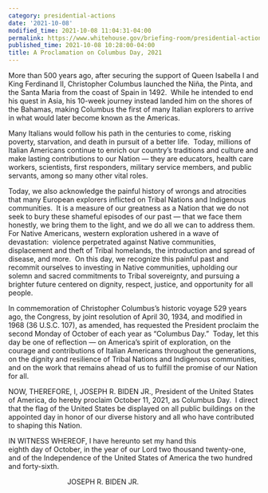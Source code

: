 ```yaml
---
category: presidential-actions
date: '2021-10-08'
modified_time: 2021-10-08 11:04:31-04:00
permalink: https://www.whitehouse.gov/briefing-room/presidential-actions/2021/10/08/a-proclamation-on-columbus-day-2021/
published_time: 2021-10-08 10:28:00-04:00
title: A Proclamation on Columbus Day, 2021
---
```

 
More than 500 years ago, after securing the support of Queen Isabella I
and King Ferdinand II, Christopher Columbus launched the Niña, the
Pinta, and the Santa Maria from the coast of Spain in 1492.  While he
intended to end his quest in Asia, his 10-week journey instead landed
him on the shores of the Bahamas, making Columbus the first of many
Italian explorers to arrive in what would later become known as the
Americas. 

Many Italians would follow his path in the centuries to come, risking
poverty, starvation, and death in pursuit of a better life.  Today,
millions of Italian Americans continue to enrich our country’s
traditions and culture and make lasting contributions to our Nation —
they are educators, health care workers, scientists, first responders,
military service members, and public servants, among so many other vital
roles.

Today, we also acknowledge the painful history of wrongs and atrocities
that many European explorers inflicted on Tribal Nations and Indigenous
communities.  It is a measure of our greatness as a Nation that we do
not seek to bury these shameful episodes of our past — that we face them
honestly, we bring them to the light, and we do all we can to address
them.  For Native Americans, western exploration ushered in a wave of
devastation:  violence perpetrated against Native communities,
displacement and theft of Tribal homelands, the introduction and spread
of disease, and more.  On this day, we recognize this painful past and
recommit ourselves to investing in Native communities, upholding our
solemn and sacred commitments to Tribal sovereignty, and pursuing a
brighter future centered on dignity, respect, justice, and opportunity
for all people.

In commemoration of Christopher Columbus’s historic voyage 529 years
ago, the Congress, by joint resolution of April 30, 1934, and modified
in 1968 (36 U.S.C. 107), as amended, has requested the President
proclaim the second Monday of October of each year as “Columbus Day.” 
Today, let this day be one of reflection — on America’s spirit of
exploration, on the courage and contributions of Italian Americans
throughout the generations, on the dignity and resilience of Tribal
Nations and Indigenous communities, and on the work that remains ahead
of us to fulfill the promise of our Nation for all. 

NOW, THEREFORE, I, JOSEPH R. BIDEN JR., President of the United States
of America, do hereby proclaim October 11, 2021, as Columbus Day.  I
direct that the flag of the United States be displayed on all public
buildings on the appointed day in honor of our diverse history and all
who have contributed to shaping this Nation.

IN WITNESS WHEREOF, I have hereunto set my hand this  
eighth day of October, in the year of our Lord two thousand twenty-one,
and of the Independence of the United States of America the two hundred
and forty-sixth.

  
                              JOSEPH R. BIDEN JR. 

